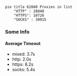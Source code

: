 
```mermaid
pie title 62040 Proxies in list
    "HTTP" : 28848
    "HTTPS": 10726
    "SOCKS" : 30915
```

### Some Info
#### Average Timeout

- mixed: 3.7s
- http: 2.0s
- https: 8.2s
- socks: 5.4s